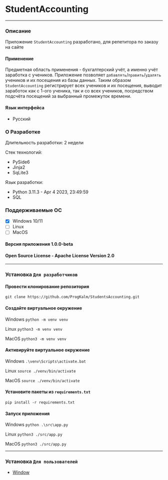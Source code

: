 # StudentAccounting

***

### Описание

Приложение `StudentAccounting` разработано, для репетитора по заказу на сайте []()

#### Применение

Предметная область применения - бухгалтерский учёт, а именно
учёт заработка с учеников. Приложение позволяет `добавлять`/`править`/`удалять` учеников и их посещения из базы данных.
Таким образом `StudentAccounting` регистрирует всех учеников и их посещения, выводит заработок как с 1-ого ученика, так
и со всех учеников, посредством подсчёта посещений за выбранный промежуток времени.

#### Язык интерфейса

* Русский

### О Разработке

Длительность разработки: 2 недели

Стек технологий:

* PySide6
* Jinja2
* SqLite3

Язык разработки:

* Python 3.11.3 - Apr 4 2023, 23:49:59
* SQL

### Поддерживаемые ОС

- [x] Windows 10/11
- [ ] Linux
- [ ] MacOS

#### Версия приложения 1.0.0-beta

#### Open Source License - Apache License Version 2.0

***

### Установка `Для разработчиков`

#### Провести клонирование репозитория

`git clone https://github.com/ProgKalm/StudentsAccounting.git`

#### Создайте виртуальное окружение

Windows `python -m venv venv`

Linux `python3 -m venv venv`

MacOS `python3 -m venv venv`

#### Активируйте виртуальное окружение

Windows `.\venv\Scripts\activate.bat`

Linux `source ./venv/bin/activate`

MacOS `source ./venv/bin/activate`

#### Установите пакеты из `requirements.txt`

`pip install -r requirements.txt`

#### Запуск приложения

Windows `python .\src\app.py`

Linux `python3 ./src/app.py`

MacOS `python3 ./src/app.py`

***

### Установка `Для пользователей`

* [Window](https://drive.google.com/file/d/1Uws98GR4m9xaY5C27e1td1tOjUG3kPu_/view?usp=sharing)